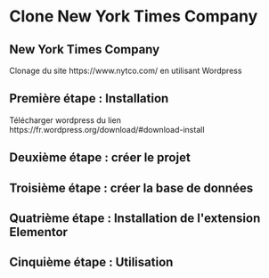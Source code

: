 <!DOCTYPE html>
<html lang="en">
<head>
	<meta name="viewport" content="width=device-width" />
	<meta http-equiv="Content-Type" content="text/html; charset=utf-8" />
	<!-- <title>WordPress &#8250; ReadMe</title> -->
	<link rel="stylesheet" href="wp-admin/css/install.css?ver=20100228" type="text/css" />
</head>
<body>

<h1> Clone New York Times Company </h1>

<h2>New York Times Company</h2>

<p>Clonage du site https://www.nytco.com/ en utilisant Wordpress</p>

<h2>Première étape : Installation</h2>

<p>Télécharger wordpress du lien https://fr.wordpress.org/download/#download-install</p>

<h2>Deuxième étape : créer le projet</h2>

<h2>Troisième étape : créer la base de données</h2>

<h2>Quatrième étape : Installation de l'extension Elementor</h2>

<h2>Cinquième étape : Utilisation</h2>

</body>
</html>
